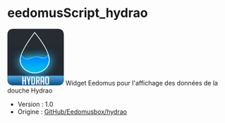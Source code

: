 # eedomusScript_hydrao
![alt text](https://github.com/eedomusbox/eedomusScript_hydrao/blob/main/dist/img/hydrao.png)
Widget Eedomus pour l'affichage des données de la douche Hydrao

* Version : 1.0
* Origine : [GitHub/Eedomusbox/hydrao](https://github.com/Eedomusbox/eedomusScript_hydrao "Origine sur GitHub")
